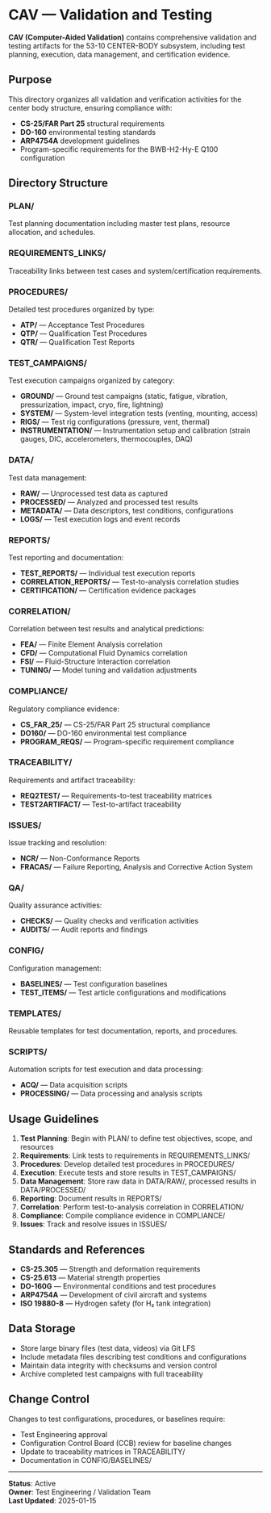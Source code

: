 # CAV — Validation and Testing

**CAV (Computer-Aided Validation)** contains comprehensive validation and testing artifacts for the 53-10 CENTER-BODY subsystem, including test planning, execution, data management, and certification evidence.

## Purpose

This directory organizes all validation and verification activities for the center body structure, ensuring compliance with:
- **CS-25/FAR Part 25** structural requirements
- **DO-160** environmental testing standards
- **ARP4754A** development guidelines
- Program-specific requirements for the BWB-H2-Hy-E Q100 configuration

## Directory Structure

### PLAN/
Test planning documentation including master test plans, resource allocation, and schedules.

### REQUIREMENTS_LINKS/
Traceability links between test cases and system/certification requirements.

### PROCEDURES/
Detailed test procedures organized by type:
- **ATP/** — Acceptance Test Procedures
- **QTP/** — Qualification Test Procedures
- **QTR/** — Qualification Test Reports

### TEST_CAMPAIGNS/
Test execution campaigns organized by category:
- **GROUND/** — Ground test campaigns (static, fatigue, vibration, pressurization, impact, cryo, fire, lightning)
- **SYSTEM/** — System-level integration tests (venting, mounting, access)
- **RIGS/** — Test rig configurations (pressure, vent, thermal)
- **INSTRUMENTATION/** — Instrumentation setup and calibration (strain gauges, DIC, accelerometers, thermocouples, DAQ)

### DATA/
Test data management:
- **RAW/** — Unprocessed test data as captured
- **PROCESSED/** — Analyzed and processed test results
- **METADATA/** — Data descriptors, test conditions, configurations
- **LOGS/** — Test execution logs and event records

### REPORTS/
Test reporting and documentation:
- **TEST_REPORTS/** — Individual test execution reports
- **CORRELATION_REPORTS/** — Test-to-analysis correlation studies
- **CERTIFICATION/** — Certification evidence packages

### CORRELATION/
Correlation between test results and analytical predictions:
- **FEA/** — Finite Element Analysis correlation
- **CFD/** — Computational Fluid Dynamics correlation
- **FSI/** — Fluid-Structure Interaction correlation
- **TUNING/** — Model tuning and validation adjustments

### COMPLIANCE/
Regulatory compliance evidence:
- **CS_FAR_25/** — CS-25/FAR Part 25 structural compliance
- **DO160/** — DO-160 environmental test compliance
- **PROGRAM_REQS/** — Program-specific requirement compliance

### TRACEABILITY/
Requirements and artifact traceability:
- **REQ2TEST/** — Requirements-to-test traceability matrices
- **TEST2ARTIFACT/** — Test-to-artifact traceability

### ISSUES/
Issue tracking and resolution:
- **NCR/** — Non-Conformance Reports
- **FRACAS/** — Failure Reporting, Analysis and Corrective Action System

### QA/
Quality assurance activities:
- **CHECKS/** — Quality checks and verification activities
- **AUDITS/** — Audit reports and findings

### CONFIG/
Configuration management:
- **BASELINES/** — Test configuration baselines
- **TEST_ITEMS/** — Test article configurations and modifications

### TEMPLATES/
Reusable templates for test documentation, reports, and procedures.

### SCRIPTS/
Automation scripts for test execution and data processing:
- **ACQ/** — Data acquisition scripts
- **PROCESSING/** — Data processing and analysis scripts

## Usage Guidelines

1. **Test Planning**: Begin with PLAN/ to define test objectives, scope, and resources
2. **Requirements**: Link tests to requirements in REQUIREMENTS_LINKS/
3. **Procedures**: Develop detailed test procedures in PROCEDURES/
4. **Execution**: Execute tests and store results in TEST_CAMPAIGNS/
5. **Data Management**: Store raw data in DATA/RAW/, processed results in DATA/PROCESSED/
6. **Reporting**: Document results in REPORTS/
7. **Correlation**: Perform test-to-analysis correlation in CORRELATION/
8. **Compliance**: Compile compliance evidence in COMPLIANCE/
9. **Issues**: Track and resolve issues in ISSUES/

## Standards and References

- **CS-25.305** — Strength and deformation requirements
- **CS-25.613** — Material strength properties
- **DO-160G** — Environmental conditions and test procedures
- **ARP4754A** — Development of civil aircraft and systems
- **ISO 19880-8** — Hydrogen safety (for H₂ tank integration)

## Data Storage

- Store large binary files (test data, videos) via Git LFS
- Include metadata files describing test conditions and configurations
- Maintain data integrity with checksums and version control
- Archive completed test campaigns with full traceability

## Change Control

Changes to test configurations, procedures, or baselines require:
- Test Engineering approval
- Configuration Control Board (CCB) review for baseline changes
- Update to traceability matrices in TRACEABILITY/
- Documentation in CONFIG/BASELINES/

---

**Status**: Active  
**Owner**: Test Engineering / Validation Team  
**Last Updated**: 2025-01-15
